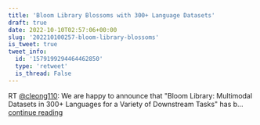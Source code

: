 ```yaml
---
title: 'Bloom Library Blossoms with 300+ Language Datasets'
draft: true
date: 2022-10-10T02:57:06+00:00
slug: '202210100257-bloom-library-blossoms'
is_tweet: true
tweet_info:
  id: '1579199294464462850'
  type: 'retweet'
  is_thread: False
---
```




RT [@cleong110](https://x.com/cleong110): We are happy to announce that "Bloom Library: Multimodal Datasets in 300+ Languages for a Variety of Downstream Tasks" has b… [continue reading](https://x.com/sytelus/status/1579199294464462850)
